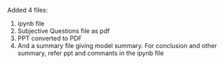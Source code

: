 Added 4 files:
1. ipynb file
2. Subjective Questions file as pdf
3. PPT converted to PDF
4. And a summary file giving model summary. For conclusion and other summary, refer ppt and commants in the ipynb file 
